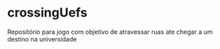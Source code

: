 crossingUefs
============

Repositório para jogo com objetivo de atravessar ruas ate chegar a um destino na universidade
